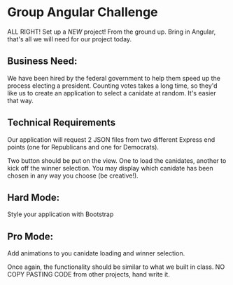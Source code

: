 # Group Angular Challenge

ALL RIGHT! Set up a *NEW* project! From the ground up.
Bring in Angular, that's all we will need for our project today.

## Business Need:
We have been hired by the federal government to help them speed up the process electing a president. Counting votes takes a long time, so they'd like us to create an application to select a canidate at random. It's easier that way.


## Technical Requirements
Our application will request 2 JSON files from two different Express end points (one for Republicans and one for Democrats).

Two button should be put on the view. One to load the canidates, another to kick off the winner selection. You may display which canidate has been chosen in any way you choose (be creative!).

## Hard Mode:
Style your application with Bootstrap

## Pro Mode:
Add animations to you canidate loading and winner selection.

Once again, the functionality should be similar to what we built in class. NO COPY PASTING CODE from other projects, hand write it.
